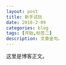 ```yaml
---
layout: post
title: 新手试玩
date: 2018-2-09
categories: blog
tags: [开始,标签二]
description: 文章金句。
---
```


这里是博客正文。












